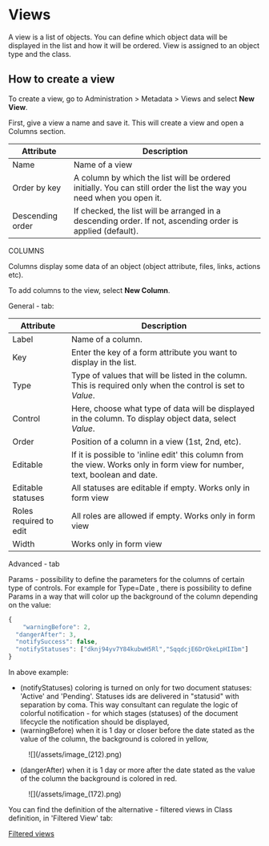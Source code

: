 # Views

A view is a list of objects. You can define which object data will be displayed in the list and how it will be ordered. View is assigned to an object type and the class.

## How to create a view

To create a view, go to Administration > Metadata > Views and select **New View**.

First, give a view a name and save it. This will create a view and open a Columns section.

| Attribute        | Description                                                                                                           |
| ---------------- | --------------------------------------------------------------------------------------------------------------------- |
| Name             | Name of a view                                                                                                        |
| Order by key     | A column by which the list will be ordered initially. You can still order the list the way you need when you open it. |
| Descending order | If checked, the list will be arranged in a descending order. If not, ascending order is applied (default).            |

COLUMNS

Columns display some data of an object (object attribute, files, links, actions etc).

To add columns to the view, select **New Column**.&#x20;

General - tab:

| Attribute              | Description                                                                                                               |
| ---------------------- | ------------------------------------------------------------------------------------------------------------------------- |
| Label                  | Name of a column.                                                                                                         |
| Key                    | Enter the key of a form attribute you want to display in the list.                                                        |
| Type                   | Type of values that will be listed in the column. This is required only when the control is set to _Value_.               |
| Control                | Here, choose what type of data will be displayed in the column. To display object data, select _Value_.                   |
| Order                  | Position of a column in a view (1st, 2nd, etc).                                                                           |
| Editable               | If it is possible to 'inline edit' this column from the view. Works only in form view for number, text, boolean and date. |
| Editable statuses      | All statuses are editable if empty. Works only in form view                                                               |
| Roles required to edit | All roles are allowed if empty. Works only in form view                                                                   |
| Width                  | Works only in form view                                                                                                   |

Advanced - tab

Params - possibility to define the parameters for the columns of certain type of controls. For example for Type=Date , there is possibility to define Params in a way that will color up the background of the column depending on the value:

&#x20;&#x20;

```javascript
{
    "warningBefore": 2,
  "dangerAfter": 3,
  "notifySuccess": false,
  "notifyStatuses": ["dknj94yv7Y84kubwH5Rl","SqqdcjE6DrQkeLpHIIbm"]
}
```

In above example:

* (notifyStatuses) coloring is turned on only for two document statuses: 'Active' and 'Pending'. Statuses ids are delivered in "statusid" with separation by coma. This way consultant can regulate the logic of colorful notification - for which stages (statuses) of the document lifecycle the notification should be displayed,&#x20;
* (warningBefore) when it is 1 day or closer  before the date stated as the value of the column, the background is colored in yellow,&#x20;

<figure>
![](/assets/image_(212).png)
</figure>

* (dangerAfter) when it is 1 day or more after the date stated as the value of the column the background is colored in red. &#x20;

<figure>
![](/assets/image_(172).png)
</figure>

You can find the definition of the alternative - filtered views in Class definition, in 'Filtered View' tab:&#x20;

[Filtered views](object-types#filtered-views "mention")
